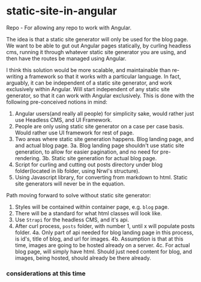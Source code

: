 # static-site-in-angular
Repo - For allowing any repo to work with Angular. 

The idea is that a static site generator will only be used for the blog page. We want to be able to gut out Angular pages statically, by curling headless cms, running it through whatever static site generator you are using, and then have the routes be managed using Angular. 

I think this solution would be more scalable, and maintainable than re-writing a framework so that it works with a particular language. In fact, arguably, it can be independent of a static site generator, and work exclusively within Angular. Will start independent of any static site generator, so that it can work with Angular exclusively. This is done with the following pre-conceived notions in mind: 
1. Angular users(and really all people) for simplicity sake, would rather just use Headless CMS, and UI Framework. 
2. People are only using static site generator on a case per case basis. Would rather use UI framework for rest of page. 
3. Two areas where static site generation happens. Blog landing page, and and actual blog page. 
3a. Blog landing page shouldn't use static site generation, to allow for easier pagination, and no need for pre-rendering. 
3b. Static site generation for actual blog page. 
4. Script for curling and cutting out posts directory under blog folder(located in lib folder, using Nrwl's structure).
5. Using Javascript library, for converting from markdown to html. Static site generators will never be in the equation. 

Path moving forward to solve without static site generator: 
1. Styles will be contained within container page, e.g. `blog` page.
2. There will be a standard for what html classes will look like. 
3. Use `Strapi` for the headless CMS, and it's api. 
4. After curl process, `posts` folder, with number 1, until x will populate posts folder. 
4a. Only part of api needed for blog landing page in this process, is id's, title of blog, and url for images. 
4b. Assumption is that at this time, images are going to be hosted already on a server. 
4c. For actual blog page, will simply have html. Should just need content for blog, and images, being hosted, should already be there already. 

### considerations at this time ###
